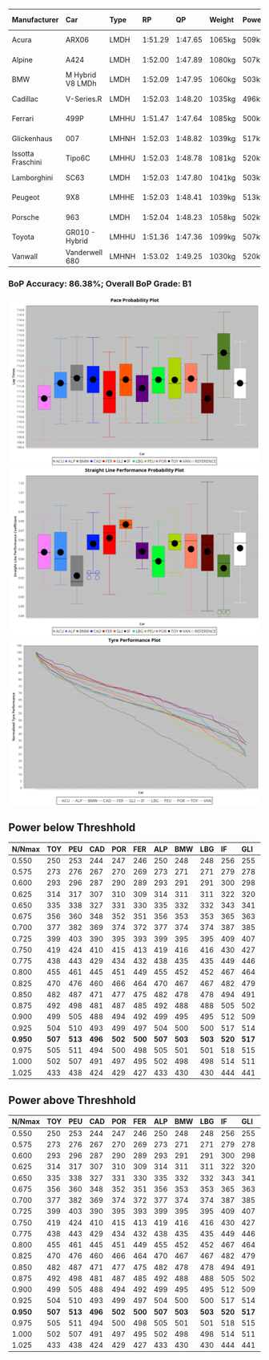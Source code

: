 |Manufacturer|Car|Type|RP|QP|Weight|Power¹|Threshhold|PINC|Power²|E/Stint|AVG Vmax|FDS|RDLC|L/Stint|BOP-Grade|ModelAccuracy|ModelPoints|Match%|
|:-|:-|:-|:-|:-|:-|:-|:-|:-|:-|:-|:-|:-|:-|:-|:-|:-|:-|:-|
|Acura|ARX06|LMDH|1:51.29|1:47.65|1065kg|509kw|210.0kph|0%|509kw|904MJ|279.33kph-294.66kph|-|1.00|33|-E1|100.00%|995|55.02%|
|Alpine|A424|LMDH|1:52.00|1:47.89|1080kg|507kw|210.0kph|0%|507kw|903MJ|278.78kph-296.96kph|-|0.99|33|~A1|81.46%|523|100.00%|
|BMW|M Hybrid V8 LMDh|LMDH|1:52.09|1:47.95|1060kg|503kw|210.0kph|0%|503kw|890MJ|275.90kph-296.78kph|-|1.01|33|~A1|98.60%|1690|98.30%|
|Cadillac|V-Series.R|LMDH|1:52.03|1:48.20|1035kg|496kw|210.0kph|0%|496kw|871MJ|275.70kph-297.29kph|-|1.02|33|+A2|98.38%|1765|92.86%|
|Ferrari|499P|LMHHU|1:51.47|1:47.64|1085kg|500kw|210.0kph|0%|500kw|885MJ|277.84kph-297.65kph|190kph|1.01|33|-B2|92.24%|2247|81.25%|
|Glickenhaus|007|LMHNH|1:52.03|1:48.82|1039kg|517kw|210.0kph|0%|517kw|911MJ|285.94kph-296.51kph|-|0.94|33|+B1|96.18%|554|85.52%|
|Issotta Fraschini|Tipo6C|LMHHU|1:52.03|1:48.78|1081kg|520kw|210.0kph|0%|520kw|923MJ|281.41kph-290.82kph|190kph|1.03|33|+A2|66.67%|96|93.00%|
|Lamborghini|SC63|LMDH|1:52.03|1:47.80|1041kg|503kw|210.0kph|0%|503kw|884MJ|278.40kph-294.55kph|-|1.05|33|+A2|96.77%|419|91.35%|
|Peugeot|9X8|LMHHE|1:52.03|1:48.41|1039kg|513kw|210.0kph|0%|513kw|905MJ|277.86kph-298.73kph|150kph|1.02|33|~A1|87.65%|1795|100.00%|
|Porsche|963|LMDH|1:52.04|1:48.23|1058kg|502kw|210.0kph|0%|502kw|888MJ|276.52kph-297.26kph|-|1.01|33|~A1|96.81%|5438|100.00%|
|Toyota|GR010 - Hybrid|LMHHU|1:51.36|1:47.36|1099kg|507kw|210.0kph|0%|507kw|903MJ|275.39kph-303.61kph|190kph|1.00|33|-C1|86.04%|1751|78.54%|
|Vanwall|Vanderwell 680|LMHNH|1:53.02|1:49.25|1030kg|520kw|210.0kph|0%|520kw|901MJ|273.90kph-294.12kph|-|1.01|33|+D2|91.42%|501|60.74%|

### BoP Accuracy: 86.38%; Overall BoP Grade: B1
![](BOP/WECTEC/USA/BASIC/IMG/ACOMETHOD.png)![](BOP/WECTEC/USA/BASIC/IMG/ACOMETHOD_sp.png)![](BOP/WECTEC/USA/BASIC/IMG/ACOMETHOD_tw.png)
## Power below Threshhold
|N/Nmax|TOY|PEU|CAD|POR|FER|ALP|BMW|LBG|IF|GLI|VAN|ACU|
|:-|:-|:-|:-|:-|:-|:-|:-|:-|:-|:-|:-|:-|
|0.550|250|253|244|247|246|250|248|248|256|255|256|251|
|0.575|273|276|267|270|269|273|271|271|279|278|279|274|
|0.600|293|296|287|290|289|293|291|291|300|298|300|294|
|0.625|314|317|307|310|309|314|311|311|322|320|322|315|
|0.650|335|338|327|331|330|335|332|332|343|341|343|336|
|0.675|356|360|348|352|351|356|353|353|365|363|365|357|
|0.700|377|382|369|374|372|377|374|374|387|385|387|379|
|0.725|399|403|390|395|393|399|395|395|409|407|409|400|
|0.750|419|424|410|415|413|419|416|416|430|427|430|421|
|0.775|438|443|429|434|432|438|435|435|449|446|449|440|
|0.800|455|461|445|451|449|455|452|452|467|464|467|457|
|0.825|470|476|460|466|464|470|467|467|482|479|482|472|
|0.850|482|487|471|477|475|482|478|478|494|491|494|484|
|0.875|492|498|481|487|485|492|488|488|505|502|505|494|
|0.900|499|505|488|494|492|499|495|495|512|509|512|501|
|0.925|504|510|493|499|497|504|500|500|517|514|517|506|
|**0.950**|**507**|**513**|**496**|**502**|**500**|**507**|**503**|**503**|**520**|**517**|**520**|**509**|
|0.975|505|511|494|500|498|505|501|501|518|515|518|507|
|1.000|502|507|491|497|495|502|498|498|514|511|514|504|
|1.025|433|438|424|429|427|433|430|430|444|441|444|435|

## Power above Threshhold
|N/Nmax|TOY|PEU|CAD|POR|FER|ALP|BMW|LBG|IF|GLI|VAN|ACU|
|:-|:-|:-|:-|:-|:-|:-|:-|:-|:-|:-|:-|:-|
|0.550|250|253|244|247|246|250|248|248|256|255|256|251|
|0.575|273|276|267|270|269|273|271|271|279|278|279|274|
|0.600|293|296|287|290|289|293|291|291|300|298|300|294|
|0.625|314|317|307|310|309|314|311|311|322|320|322|315|
|0.650|335|338|327|331|330|335|332|332|343|341|343|336|
|0.675|356|360|348|352|351|356|353|353|365|363|365|357|
|0.700|377|382|369|374|372|377|374|374|387|385|387|379|
|0.725|399|403|390|395|393|399|395|395|409|407|409|400|
|0.750|419|424|410|415|413|419|416|416|430|427|430|421|
|0.775|438|443|429|434|432|438|435|435|449|446|449|440|
|0.800|455|461|445|451|449|455|452|452|467|464|467|457|
|0.825|470|476|460|466|464|470|467|467|482|479|482|472|
|0.850|482|487|471|477|475|482|478|478|494|491|494|484|
|0.875|492|498|481|487|485|492|488|488|505|502|505|494|
|0.900|499|505|488|494|492|499|495|495|512|509|512|501|
|0.925|504|510|493|499|497|504|500|500|517|514|517|506|
|**0.950**|**507**|**513**|**496**|**502**|**500**|**507**|**503**|**503**|**520**|**517**|**520**|**509**|
|0.975|505|511|494|500|498|505|501|501|518|515|518|507|
|1.000|502|507|491|497|495|502|498|498|514|511|514|504|
|1.025|433|438|424|429|427|433|430|430|444|441|444|435|
